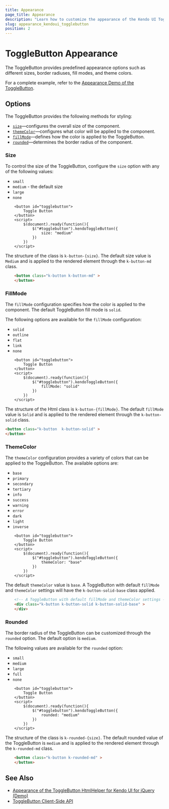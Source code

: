 ```yaml
---
title: Appearance
page_title: Appearance
description: "Learn how to customize the appearance of the Kendo UI ToggleButton for jQuery."
slug: appearance_kendoui_togglebutton
position: 2
---
```


# ToggleButton Appearance

The ToggleButton provides predefined appearance options such as different sizes, border radiuses, fill modes, and theme colors.

For a complete example, refer to the [Appearance Demo of the ToggleButton](https://demos.telerik.com/kendo-ui/togglebutton/appearance).

## Options

The ToggleButton provides the following methods for styling:

- [`size`](#size)—configures the overall size of the component.
- [`themeColor`](#themecolor)—configures what color will be applied to the component.
- [`fillMode`](#fillmode)—defines how the color is applied to the ToggleButton.
- [`rounded`](#rounded)—determines the border radius of the component.

### Size

To control the size of the ToggleButton, configure the `size` option with any of the following values:

- `small`
- `medium` - the default size
- `large`
- `none`

```dojo
    <button id="togglebutton">
        Toggle Button
    </button>
    <script>
        $(document).ready(function(){
            $("#togglebutton").kendoToggleButton({
                size: "medium"
            })
        })
    </script>
```

The structure of the class is `k-button-{size}`. The default size value is `Medium` and is applied to the rendered  element through the `k-button-md` class.

```html
    <button class="k-button k-button-md" >
    </button>
```

### FillMode

The `fillMode` configuration specifies how the color is applied to the component. The default ToggleButton fill mode is `solid`.


The following options are available for the `fillMode` configuration:

- `solid`
- `outline`
- `flat`
- `link`
- `none`

```dojo
    <button id="togglebutton">
        Toggle Button
    </button>
    <script>
        $(document).ready(function(){
            $("#togglebutton").kendoToggleButton({
                fillMode: "solid"
            })
        })
    </script>
```

The structure of the Html class is `k-button-{fillMode}`. The default `fillMode` value is `Solid` and is applied to the rendered element through the `k-button-solid` class.

```html
<button class="k-button  k-button-solid" >
</button>
```

### ThemeColor

The `themeColor` configuration provides a variety of colors that can be applied to the ToggleButton. The available options are:

- `base`
- `primary`
- `secondary`
- `tertiary`
- `info`
- `success`
- `warning`
- `error`
- `dark`
- `light`
- `inverse`

```dojo
    <button id="togglebutton">
        Toggle Button
    </button>
    <script>
        $(document).ready(function(){
            $("#togglebutton").kendoToggleButton({
                themeColor: "base"
            })
        })
    </script>
```

The default `themeColor` value is `base`. A ToggleButton with default `fillMode` and `themeColor` settings will have the `k-button-solid-base` class applied.

```html
    <!-- A ToggleButton with default fillMode and themeColor settings -->
    <div class="k-button k-button-solid k-button-solid-base" >
    </div>
```

### Rounded

The border radius of the ToggleButton can be customized through the `rounded` option. The default option is `medium`.

The following values are available for the `rounded` option:

- `small`
- `medium`
- `large`
- `full`
- `none`

```dojo
    <button id="togglebutton">
        Toggle Button
    </button>
    <script>
        $(document).ready(function(){
            $("#togglebutton").kendoToggleButton({
                rounded: "medium"
            })
        })
    </script>
```

The structure of the class is `k-rounded-{size}`. The default rounded value of the ToggleButton is `medium` and is applied to the rendered element through the `k-rounded-md` class.

```html
    <button class="k-button k-rounded-md" >
    </button>
```

## See Also

* [Appearance of the ToggleButton HtmlHelper for Kendo UI for jQuery (Demo)](https://demos.telerik.com/kendo-ui/togglebutton/appearance)
* [ToggleButton Client-Side API](https://docs.telerik.com/kendo-ui/api/javascript/ui/togglebutton)